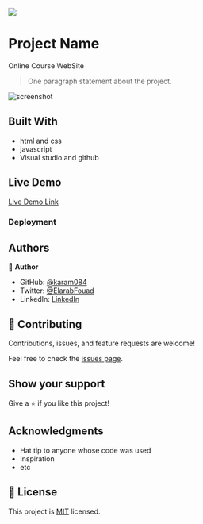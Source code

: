 ![](https://github.com/karam084/online-course)

# Project Name

Online Course WebSite

> One paragraph statement about the project.

![screenshot]()

## Built With

- html and css
- javascript
- Visual studio and github

## Live Demo

[Live Demo Link](github.com/karam084/online-course)

### Deployment

## Authors

👤 **Author**

- GitHub: [@karam084](https://github.com/karam084)
- Twitter: [@ElarabFouad](https://twitter.com/ElarabFouad)
- LinkedIn: [LinkedIn](https://www.linkedin.com/in/karam-fouad-179830214/)

## 🤝 Contributing

Contributions, issues, and feature requests are welcome!

Feel free to check the [issues page](../../issues/).

## Show your support

Give a ⭐️ if you like this project!

## Acknowledgments

- Hat tip to anyone whose code was used
- Inspiration
- etc

## 📝 License

This project is [MIT](./MIT.md) licensed.
